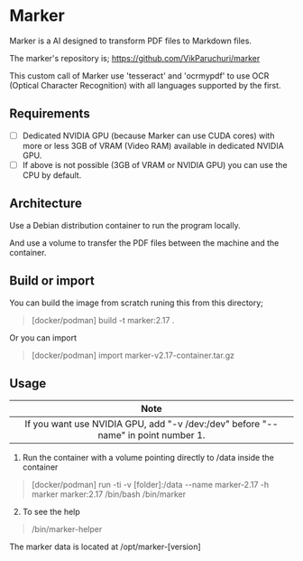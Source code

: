 # Marker

Marker is a AI designed to transform PDF files to Markdown files.

The marker's repository is; https://github.com/VikParuchuri/marker

This custom call of Marker use 'tesseract' and 'ocrmypdf' to use OCR (Optical Character Recognition) 
with all languages supported by the first.

## Requirements

- [ ] Dedicated NVIDIA GPU (because Marker can use CUDA cores) with more or less 3GB of VRAM (Video RAM) available in dedicated NVIDIA GPU.
- [ ] If above is not possible (3GB of VRAM or NVIDIA GPU) you can use the CPU by default.

## Architecture

Use a Debian distribution container to run the program locally.

And use a volume to transfer the PDF files between the machine and the container.

## Build or import

You can build the image from scratch runing this from this directory;

> [docker/podman] build -t marker:2.17 .

Or you can import

> [docker/podman] import marker-v2.17-container.tar.gz

## Usage

| Note |
| :---: |
| If you want use NVIDIA GPU, add "-v /dev:/dev" before "--name" in point number 1. |

1. Run the container with a volume pointing directly to /data inside the container

> [docker/podman] run -ti -v [folder]:/data --name marker-2.17 -h marker marker:2.17 /bin/bash /bin/marker

2. To see the help

> /bin/marker-helper

The marker data is located at /opt/marker-[version]
